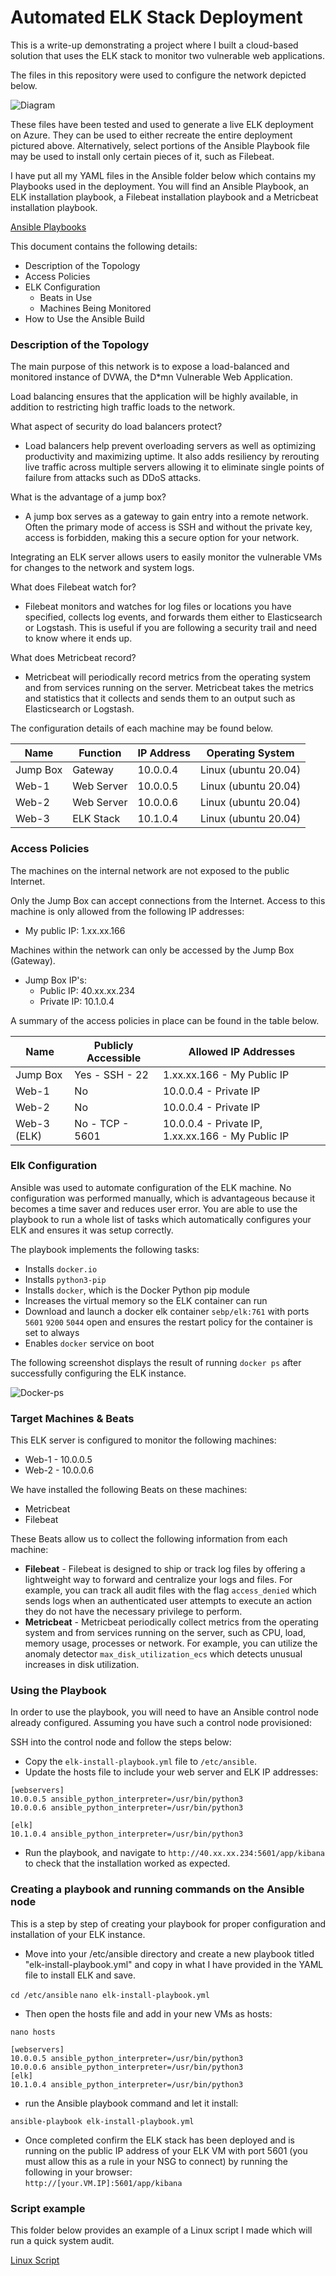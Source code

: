 # Automated ELK Stack Deployment

This is a write-up demonstrating a project where I built a cloud-based solution that uses the ELK stack to monitor two vulnerable web applications.

The files in this repository were used to configure the network depicted below.

![Diagram](Diagrams/Diagram-elk-stack.png)

These files have been tested and used to generate a live ELK deployment on Azure. They can be used to either recreate the entire deployment pictured above. Alternatively, select portions of the Ansible Playbook file may be used to install only certain pieces of it, such as Filebeat.

I have put all my YAML files in the Ansible folder below which contains my Playbooks used in the deployment. You will find an Ansible Playbook, an ELK installation playbook, a Filebeat installation playbook and a Metricbeat installation playbook.

[Ansible Playbooks](Ansible)

This document contains the following details:
- Description of the Topology
- Access Policies
- ELK Configuration
  - Beats in Use
  - Machines Being Monitored
- How to Use the Ansible Build


### Description of the Topology

The main purpose of this network is to expose a load-balanced and monitored instance of DVWA, the D*mn Vulnerable Web Application.

Load balancing ensures that the application will be highly available, in addition to restricting high traffic loads to the network.

What aspect of security do load balancers protect? 
 - Load balancers help prevent overloading servers as well as optimizing productivity and maximizing uptime. It also adds resiliency by rerouting live traffic across multiple servers allowing it to eliminate single points of failure from attacks such as DDoS attacks.

What is the advantage of a jump box?
 - A jump box serves as a gateway to gain entry into a remote network. Often the primary mode of access is SSH and without the private key, access is forbidden, making this a secure option for your network.

Integrating an ELK server allows users to easily monitor the vulnerable VMs for changes to the network and system logs.

What does Filebeat watch for?
- Filebeat monitors and watches for log files or locations you have specified, collects log events, and forwards them either to Elasticsearch or Logstash. This is useful if you are following a security trail and need to know where it ends up.

What does Metricbeat record?
- Metricbeat will periodically record metrics from the operating system and from services running on the server. Metricbeat takes the metrics and statistics that it collects and sends them to an output such as Elasticsearch or Logstash.

The configuration details of each machine may be found below. 

| Name     | Function | IP Address | Operating System |
|----------|----------|------------|------------------|
| Jump Box | Gateway  | 10.0.0.4   | Linux (ubuntu 20.04) |
| Web-1    | Web Server | 10.0.0.5 | Linux (ubuntu 20.04) |
| Web-2    | Web Server | 10.0.0.6 | Linux (ubuntu 20.04) |
| Web-3    | ELK Stack | 10.1.0.4 | Linux (ubuntu 20.04) |

### Access Policies

The machines on the internal network are not exposed to the public Internet. 

Only the Jump Box can accept connections from the Internet. Access to this machine is only allowed from the following IP addresses:
- My public IP: 1.xx.xx.166

Machines within the network can only be accessed by the Jump Box (Gateway).
- Jump Box IP's:
	- Public IP: 40.xx.xx.234
	- Private IP: 10.1.0.4

A summary of the access policies in place can be found in the table below.

| Name     | Publicly Accessible | Allowed IP Addresses |
|----------|---------------------|----------------------|
| Jump Box | Yes - SSH - 22      | 1.xx.xx.166 - My Public IP |
| Web-1    | No                  | 10.0.0.4 - Private IP |
| Web-2    | No                  | 10.0.0.4 - Private IP |
| Web-3 (ELK) | No - TCP - 5601 | 10.0.0.4 - Private IP, 1.xx.xx.166 - My Public IP |

### Elk Configuration

Ansible was used to automate configuration of the ELK machine. No configuration was performed manually, which is advantageous because it becomes a time saver and reduces user error. You are able to use the playbook to run a whole list of tasks which automatically configures your ELK and ensures it was setup correctly.

The playbook implements the following tasks:
- Installs `docker.io`
- Installs `python3-pip`
- Installs `docker`, which is the Docker Python pip module
- Increases the virtual memory so the ELK container can run
- Download and launch a docker elk container `sebp/elk:761` with ports `5601` `9200` `5044` open and ensures the restart policy for the container is set to always
- Enables `docker` service on boot

The following screenshot displays the result of running `docker ps` after successfully configuring the ELK instance.

![Docker-ps](Images/docker-ps.png)

### Target Machines & Beats
This ELK server is configured to monitor the following machines:

- Web-1 - 10.0.0.5
- Web-2 - 10.0.0.6

We have installed the following Beats on these machines:

- Metricbeat
- Filebeat

These Beats allow us to collect the following information from each machine:

- **Filebeat** - Filebeat is designed to ship or track log files by offering a lightweight way to forward and centralize your logs and files. For example, you can track all audit files with the flag `access_denied` which sends logs when an authenticated user attempts to execute an action they do not have the necessary privilege to perform.
- **Metricbeat** - Metricbeat periodically collect metrics from the operating system and from services running on the server, such as CPU, load, memory usage, processes or network. For example, you can utilize the anomaly detector `max_disk_utilization_ecs` which detects unusual increases in disk utilization.

### Using the Playbook

In order to use the playbook, you will need to have an Ansible control node already configured. Assuming you have such a control node provisioned: 

SSH into the control node and follow the steps below:
- Copy the `elk-install-playbook.yml` file to `/etc/ansible`.
- Update the hosts file to include your web server and ELK IP addresses:
```console
[webservers]
10.0.0.5 ansible_python_interpreter=/usr/bin/python3
10.0.0.6 ansible_python_interpreter=/usr/bin/python3

[elk]
10.1.0.4 ansible_python_interpreter=/usr/bin/python3
```
- Run the playbook, and navigate to ```http://40.xx.xx.234:5601/app/kibana``` to check that the installation worked as expected.

### Creating a playbook and running commands on the Ansible node

This is a step by step of creating your playbook for proper configuration and installation of your ELK instance.

- Move into your /etc/ansible directory and create a new playbook titled "elk-install-playbook.yml" and copy in what I have provided in the YAML file to install ELK and save.

```cd /etc/ansible```
```nano elk-install-playbook.yml```
- Then open the hosts file and add in your new VMs as hosts:  
 
```nano hosts```

```console
[webservers]  
10.0.0.5 ansible_python_interpreter=/usr/bin/python3  
10.0.0.6 ansible_python_interpreter=/usr/bin/python3  
[elk]  
10.1.0.4 ansible_python_interpreter=/usr/bin/python3
``` 
- run the Ansible playbook command and let it install:  

```ansible-playbook elk-install-playbook.yml```

- Once completed confirm the ELK stack has been deployed and is running on the public IP address of your ELK VM with port 5601 (you must allow this as a rule in your NSG to connect) by running the following in your browser:  
```http://[your.VM.IP]:5601/app/kibana```

### Script example
This folder below provides an example of a Linux script I made which will run a quick system audit.

[Linux Script](Linux)
